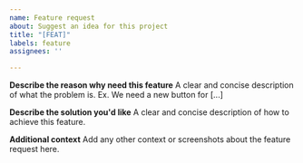 ```yaml
---
name: Feature request
about: Suggest an idea for this project
title: "[FEAT]"
labels: feature
assignees: ''

---
```


**Describe the reason why need this feature**
A clear and concise description of what the problem is. Ex. We need a new button for [...]

**Describe the solution you'd like**
A clear and concise description of how to achieve this feature.

**Additional context**
Add any other context or screenshots about the feature request here.
